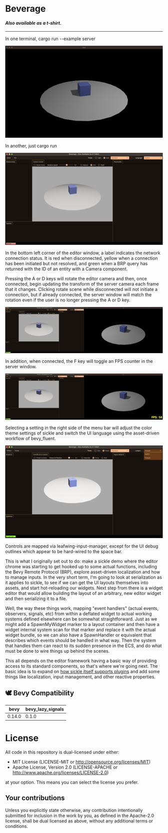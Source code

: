 # Beverage

#### _Also available as a t-shirt._

---

In one terminal, cargo run --example server

![Initial Server Window State](./docs/bev1a.png)

In another, just cargo run

![Initial Editor Window State](./docs/bev1b.png)

In the bottom left corner of the editor window, a label indicates the network connection status.
It is red when disconnected, yellow when a connection has been initiated but not resolved, and
green when a BRP query has returned with the ID of an entity with a Camera component.

Pressing the A or D keys will rotate the editor camera and then, once connected, begin updating the
transform of the server camera each frame that it changes. Clicking rotate scene while disconnected
will not initiate a connection, but if already connected, the server window will match the rotation
even if the user is no longer pressing the A or D key.

![Editor Remotely Controls Server Camera](./docs/bev2.png)

In addition, when connected, the F key will toggle an FPS counter in the server window.

![Editor Remotely Controls Server FPS Widget](./docs/bev3.png)

Selecting a setting in the right side of the menu bar will adjust the color theme settings of
sickle and switch the UI language using the asset-driven workflow of bevy_fluent.

![Editor Allows Language Selection](./docs/bev4.png)

Controls are mapped via leafwing-input-manager, except for the UI debug outlines which appear to be
hard-wired to the space bar.

This is what I originally set out to do: make a sickle demo where the editor chrome was starting to
get hooked up to some actual functions, including the Bevy Remote Protocol (BRP), explore
asset-driven localization and how to manage inputs. In the very short term, I'm going to look at
serialization as it applies to sickle, to see if we can get the UI layouts themselves into assets,
and start hot-reloading our widgets. Next step from there is a widget editor that would allow
building the layout of an arbitrary, new editor widget and then serializing it to a file.

Well, the way these things work, mapping "event handlers" (actual events, observers, signals, etc)
from within a deflated widget to actual working systems defined elsewhere can be somewhat
straightforward. Just as we might add a SpawnMyWidget marker to a layout container and then have a
widget internal system scan for that marker and replace it with the actual widget bundle, so we can
also have a SpawnHandler or equivalent that describes which events should be handled in what way.
Then the system that handles them can react to its sudden presence in the ECS, and do what must be
done to wire things up behind the scenes.

This all depends on the editor framework having a basic way of providing access to its standard
components, so that's where we're going next. The basic idea is to expand on [how sickle itself
supports plugins](https://github.com/UmbraLuminosa/sickle_ui?tab=readme-ov-file#extending-sickle-ui)
and add some things like localization, input management, and other reactive properties.

## 🕊 Bevy Compatibility

| bevy   | bevy_lazy_signals |
| ------ | ----------------- |
| 0.14.0 | 0.1.0             |

# License

All code in this repository is dual-licensed under either:

- MIT License (LICENSE-MIT or http://opensource.org/licenses/MIT)
- Apache License, Version 2.0 (LICENSE-APACHE or http://www.apache.org/licenses/LICENSE-2.0)

at your option. This means you can select the license you prefer.

## Your contributions

Unless you explicitly state otherwise, any contribution intentionally submitted for inclusion in the work by you, as defined in the Apache-2.0 license, shall be dual licensed as above, without any additional terms or conditions.

